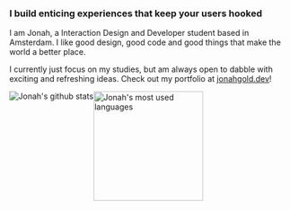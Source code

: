 ### I build enticing experiences that keep your users hooked

I am Jonah, a Interaction Design and Developer student based in Amsterdam. I like good design, good code and good things that make the world a better place.

I currently just focus on my studies, but am always open to dabble with exciting and refreshing ideas. Check out my portfolio at [jonahgold.dev](https://jonahgold.dev)!

<div style="display:flex;" align="left">
  <img alt="Jonah's github stats" src="https://github-readme-stats.vercel.app/api?username=jonahgoldwastaken&theme=github_dark&count_private=true" />
  <img height="195" alt="Jonah's most used languages" src="https://github-readme-stats.vercel.app/api/top-langs/?username=jonahgoldwastaken&theme=github_dark&layout=compact&count_private=true"/> 
</div>

<!--
**theonejonahgold/theonejonahgold** is a ✨ _special_ ✨ repository because its `README.md` (this file) appears on your GitHub profile.

Here are some ideas to get you started:

- 🔭 I’m currently working on ...
- 🌱 I’m currently learning ...
- 👯 I’m looking to collaborate on ...
- 🤔 I’m looking for help with ...
- 💬 Ask me about ...
- 📫 How to reach me: ...
- 😄 Pronouns: ...
- ⚡ Fun fact: ...
-->
